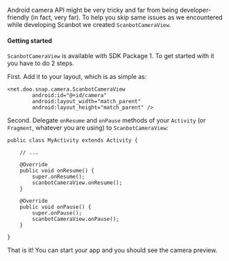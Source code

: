 Android camera API might be very tricky and far from being developer-friendly (in fact, very far). To help you skip same issues as we encountered while developing Scanbot we created `ScanbotCameraView`.

#### Getting started

`ScanbotCameraView` is available with SDK Package 1. To get started with it you have to do 2 steps.

First. Add it to your layout, which is as simple as:

    <net.doo.snap.camera.ScanbotCameraView
            android:id="@+id/camera"
            android:layout_width="match_parent"
            android:layout_height="match_parent" />

Second. Delegate `onResume` and `onPause` methods of your `Activity` (or `Fragment`, whatever you are using) to `ScanbotCameraView`:

    public class MyActivity extends Activity {

        // ...

        @Override
        public void onResume() {
            super.onResume();
            scanbotCameraView.onResume();
        }

        @Override
        public void onPause() {
            super.onPause();
            scanbotCameraView.onPause();
        }

    }

That is it! You can start your app and you should see the camera preview.